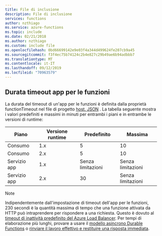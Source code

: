 ```yaml
---
title: File di inclusione
description: File di inclusione
services: functions
author: nzthiago
ms.service: azure-functions
ms.topic: include
ms.date: 02/21/2018
ms.author: nzthiago
ms.custom: include file
ms.openlocfilehash: 0bd66699142e9e03f4a344d499624fe207cb9a45
ms.sourcegitcommit: f3f4ec75b74124c2b4e827c29b49ae6b94adbbb7
ms.translationtype: MT
ms.contentlocale: it-IT
ms.lasthandoff: 09/12/2019
ms.locfileid: "70963579"
---
```

## <a name="timeout"></a>Durata timeout app per le funzioni 

La durata del timeout di un'app per le funzioni è definita dalla proprietà functionTimeout nel file di progetto [host. JSON](../articles/azure-functions/functions-host-json.md#functiontimeout) . La tabella seguente mostra i valori predefiniti e massimi in minuti per entrambi i piani e in entrambe le versioni di runtime:

| Piano | Versione runtime | Predefinito | Massima |
|------|---------|---------|---------|
| Consumo | 1.x | 5 | 10 |
| Consumo | 2.x | 5 | 10 |
| Servizio app | 1.x | Senza limitazioni | Senza limitazioni |
| Servizio app | 2.x | 30 | Senza limitazioni |

> [!NOTE] 
> Indipendentemente dall'impostazione di timeout dell'app per le funzioni, 230 secondi è la quantità massima di tempo che una funzione attivata da HTTP può intraprendere per rispondere a una richiesta. Questo è dovuto al [timeout di inattività predefinito del Azure Load Balancer](../articles/app-service/faq-availability-performance-application-issues.md#why-does-my-request-time-out-after-230-seconds). Per tempi di elaborazione più lunghi, provare a usare il [modello asincrono Durable Functions](../articles/azure-functions/durable/durable-functions-overview.md#async-http) o [rinviare il lavoro effettivo e restituire una risposta immediata](../articles/azure-functions/functions-best-practices.md#avoid-long-running-functions).
